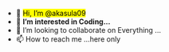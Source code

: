 
- 👋 <mark>Hi, I’m @akasula09</mark>
- 👀 <b>I’m interested in Coding...</b>
- 💞️ I’m looking to collaborate on Everything ...
- 📫 How to reach me ...here only


<!---
akasula09/akasula09 is a ✨ special ✨ repository because its `README.md` (this file) appears on your GitHub profile.
You can click the Preview link to take a look at your changes.
--->
